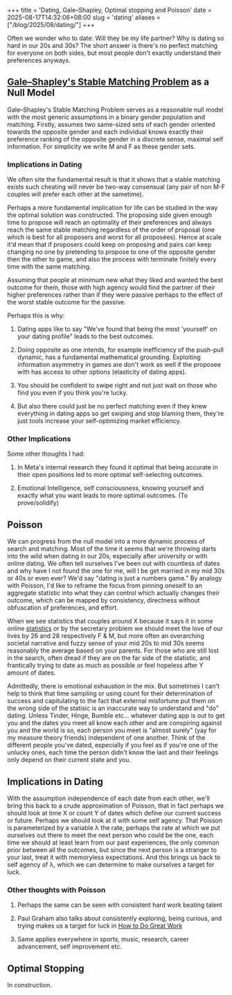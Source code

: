 +++
title = 'Dating, Gale–Shapley, Optimal stopping and Poisson'
date = 2025-08-17T14:32:06+08:00
slug = 'dating'
aliases = ["/blog/2025/08/dating/"]
+++

Often we wonder who to date: Will they be my life partner? Why is dating so hard in our 20s and 30s? The short answer is there's no perfect matching for everyone on both sides, but most people don't exactly understand their preferences anyways.

## [Gale–Shapley's Stable Matching Problem](https://en.wikipedia.org/wiki/Gale–Shapley_algorithm) as a Null Model

Gale–Shapley's Stable Matching Problem serves as a reasonable null model with the most generic assumptions in a binary gender population and matching. Firstly, assumes two same-sized sets of each gender oriented towards the opposite gender and each individual knows exactly their preference ranking of the opposite gender in a discrete sense, maximal self information. For simplicity we write M and F as these gender sets.

### Implications in Dating
We often site the fundamental result is that it shows that a stable matching exists such cheating will never be two-way consensual (any pair of non M-F couples will prefer each other at the sametime). 

Perhaps a more fundamental implication for life can be studied in the way the optimal solution was constructed. The proposing side given enough time to propose will reach an optimality of their preferences and always reach the same stable matching regardless of the order of proposal (one which is best for all proposers and worst for all proposées). Hence at scale it'd mean that if proposers could keep on proposing and pairs can keep changing no one by pretending to propose to one of the opposite gender then the other to game, and also the process with terminate finitely every time with the same matching.

Assuming that people at minimum new what they liked and wanted the best outcome for them, those with high agency would find the partner of their higher preferences rather than if they were passive perhaps to the effect of the worst stable outcome for the passive.

Perhaps this is why:

1) Dating apps like to say "We've found that being the most 'yourself' on your dating profile" leads to the best outcomes.

2) Doing opposite as one intends, for example inefficiency of the push-pull dynamic, has a fundamental mathematical grounding. Exploiting information asymmetry in games are don't work as well if the proposee with has access to other options (elasticity of dating apps).

3) You should be confident to swipe right and not just wait on those who find you even if you think you're lucky.

4) But also there could just be no perfect matching even if they knew everything in dating apps so get swiping and stop blaming them, they're just tools increase your self-optimizing market efficiency.


### Other Implications 

Some other thoughts I had:

1) In Meta's internal research they found it optimal that being accurate in their open positions led to more optimal self-selecting outcomes.

2) Emotional Intelligence, self consciousness, knowing yourself and exactly what you want leads to more optimal outcomes. (To prove/solidify)


## Poisson

We can progress from the null model into a more dynamic process of search and matching. Most of the time it seems that we're throwing darts into the wild when dating in our 20s, especially after university or with online dating. We often tell ourselves I've been out with countless of dates and why have I not found the one for me, will I be get married in my mid 30s or 40s or even ever? We'd say "dating is just a numbers game." By analogy with Poisson, I'd like to reframe the focus from pinning oneself to an aggregate statistic into what they can control which actually changes their outcome, which can be mapped by consistency, directness without obfuscation of preferences, and effort.

When we see statistics that couples around X because it says it in some online [statistics](https://en.wikipedia.org/wiki/List_of_countries_by_age_at_first_marriage) or by the secretary problem we should meet the love of our lives by 26 and 28 respectively F & M, but more often an overarching societal narrative and fuzzy sense of your mid 20s to mid 30s seems reasonably the average based on your parents. For those who are still lost in the search, often dread if they are on the far side of the statistic, and frantically trying to date as much as possible or feel hopeless after Y amount of dates.

Admittedly, there is emotional exhaustion in the mix. But sometimes I can't help to think that time sampling or using count for their determination of success and capitulating to the fact that external misfortune put them on the wrong side of the statisic is an inaccurate way to understand and "do" dating. Unless Tinder, Hinge, Bumble etc... whatever dating app is out to get you and the dates you meet all know each other and are conspiring against you and the world is so, each person you meet is "almost surely" (yay for my measure theory friends) independent of one another. Think of the different people you've dated, especially if you feel as if you're one of the unlucky ones, each time the person didn't know the last and their feelings only depend on their current state and you.

## Implications in Dating

With the assumption independence of each date from each other, we'll bring this back to a crude approximation of Poisson, that in fact perhaps we should look at time X or count Y of dates which define our current success or future. Perhaps we should look at it with some self agency. That Poisson is parameterized by a variable λ the rate, perhaps the rate at which we put ourselves out there to meet the next person who could be the one, each time we should at least learn from our past experiences, the only common prior between all the outcomes, but since the next person is a stranger to your last, treat it with memoryless expectations. And this brings us back to self agency of λ, which we can determine to make ourselves a target for luck.

### Other thoughts with Poisson

1) Perhaps the same can be seen with consistent hard work beating talent

2) Paul Graham also talks about consistently exploring, being curious, and trying makes us a target for luck in [How to Do Great Work](https://paulgraham.com/greatwork.html)

3) Same applies everywhere in sports, music, research, career advancement, self improvement etc.

## Optimal Stopping

In construction.